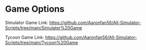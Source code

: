 # Game Options

Simulator Game Link: https://github.com/Aaronfan56/All-Simulator-Scripts/tree/main/Simulater%20Game

Tycoon Game Link: https://github.com/Aaronfan56/All-Simulator-Scripts/tree/main/Tycoon%20Game

